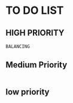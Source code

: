 # TO DO LIST

## HIGH PRIORITY
```
BALANCING
```

## Medium Priority
```
```

## low priority
```
```

